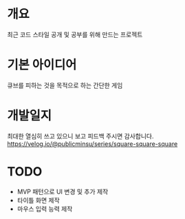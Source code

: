 # 개요
최근 코드 스타일 공개 및 공부를 위해 만드는 프로젝트
# 기본 아이디어
큐브를 피하는 것을 목적으로 하는 간단한 게임
# 개발일지
최대한 열심히 쓰고 있으니 보고 피드백 주시면 감사합니다. <br/>
https://velog.io/@publicminsu/series/square-square-square
# TODO
- MVP 패턴으로 UI 변경 및 추가 제작
- 타이틀 화면 제작
- 마우스 입력 능력 제작
